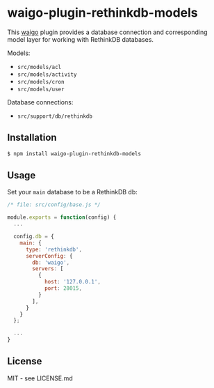# waigo-plugin-rethinkdb-models

This [waigo](http://waigojs.com) plugin provides a database connection and
corresponding model layer for working with RethinkDB databases.

Models:

* `src/models/acl`
* `src/models/activity`
* `src/models/cron`
* `src/models/user`

Database connections:

* `src/support/db/rethinkdb`

## Installation

```bash
$ npm install waigo-plugin-rethinkdb-models
```

## Usage

Set your `main` database to be a RethinkDB db:

```js
/* file: src/config/base.js */

module.exports = function(config) {
  ...

  config.db = {
    main: {
      type: 'rethinkdb',
      serverConfig: {
        db: 'waigo',
        servers: [
          {
            host: '127.0.0.1',
            port: 28015,
          }
        ],
      }
    }
  };

  ...
}
```


## License

MIT - see LICENSE.md
